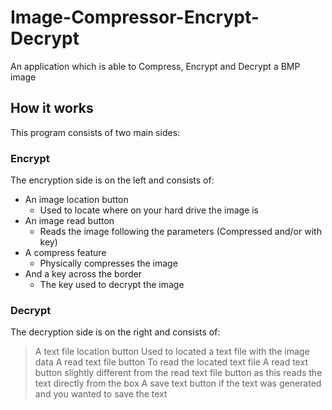 # Image-Compressor-Encrypt-Decrypt
An application which is able to Compress, Encrypt and Decrypt a BMP image

## How it works

This program consists of two main sides:

### Encrypt

The encryption side is on the left and consists of:

- An image location button
  - Used to locate where on your hard drive the image is
- An image read button
  - Reads the image following the parameters (Compressed and/or with key)
- A compress feature
  - Physically compresses the image
- And a key across the border
  - The key used to decrypt the image

### Decrypt

The decryption side is on the right and consists of:

> A text file location button
  > Used to located a text file with the image data
> A read text file button
  > To read the located text file
> A read text button
  > slightly different from the read text file button as this reads the text directly from the box
> A save text button
  > if the text was generated and you wanted to save the text
